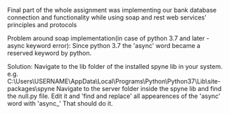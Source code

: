 Final part of the whole assignment was implementing our bank database connection and functionality while using soap and rest web services' principles and protocols

Problem around soap implementation(in case of python 3.7 and later - async keyword error):
Since python 3.7 the 'async' word became a reserved keyword by python.

Solution: 
Navigate to the lib folder of the installed spyne lib in your system.
e.g. C:\Users\USERNAME\AppData\Local\Programs\Python\Python37\Lib\site-packages\spyne
Navigate to the server folder inside the spyne lib and find the null.py file.
Edit it and 'find and replace' all appearences of the 'async' word with 'async_'
That should do it.
